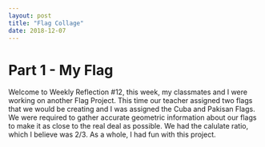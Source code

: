```yaml
---
layout: post
title: "Flag Collage"
date: 2018-12-07
---
```

<h1>Part 1 - My Flag</h1>

<p> Welcome to Weekly Reflection #12, this week, my classmates and I were working on another Flag Project. This time our teacher assigned two flags that we would be creating and I was assigned the Cuba and Pakisan Flags. We were required to gather accurate geometric information about our flags to make it as close to the real deal as possible. We had the calulate ratio, which I believe was 2/3. As a whole, I had fun with this project. </p>
